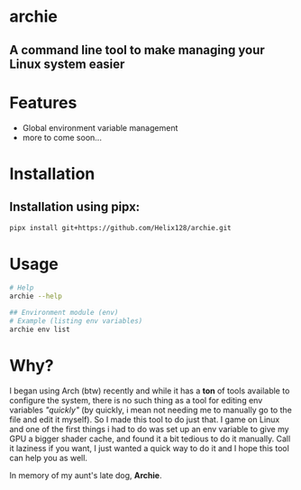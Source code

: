 # archie
## A command line tool to make managing your Linux system easier

# Features
- Global environment variable management
- more to come soon...

# Installation
## Installation using pipx:
```bash
pipx install git+https://github.com/Helix128/archie.git
```

# Usage
```bash
# Help
archie --help

## Environment module (env)
# Example (listing env variables)
archie env list
```

# Why?
I began using Arch (btw) recently and while it has a **ton** of tools available to configure the system, there is no such thing as a tool for editing env variables *"quickly"* (by quickly, i mean not needing me to manually go to the file and edit it myself). So I made this tool to do just that. 
I game on Linux and one of the first things i had to do was set up an env variable to give my GPU a bigger shader cache, and found it a bit tedious to do it manually. Call it laziness if you want, I just wanted a quick way to do it and I hope this tool can help you as well.

In memory of my aunt's late dog, **Archie**.
